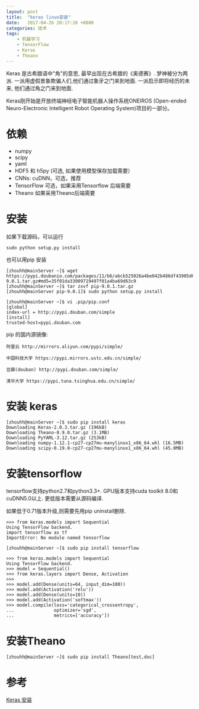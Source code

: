 ```yaml
---
layout: post
title:  "keras linux安装"
date:   2017-04-26 20:17:26 +0800
categories: 技术
tags:
    - 机器学习
    - TensorFlow
    - Keras
    - Theano
---
```


Keras 是古希腊语中"角"的意思, 最早出现在古希腊的《奥德赛》. 梦神被分为两派. 一派用虚假景象欺骗人们,他们通过象牙之门来到地面. 一派启示即将经历的未来, 他们通过角之门来到地面.

Keras刚开始是开放终端神经电子智能机器人操作系统ONEIROS (Open-ended Neuro-Electronic Intelligent Robot Operating System)项目的一部分。

# 依赖
- numpy
- scipy
- yaml
- HDF5 和 h5py (可选, 如果使用模型保存加载需要） 
- CNNs: cuDNN，可选，推荐
- TensorFlow 可选，如果采用Tensorflow 后端需要
- Theano 如果采用Theano后端需要

# 安装
如果下载源码，可以运行

```
sudo python setup.py install
```

也可以用pip 安装

```
[zhouhh@mainServer ~]$ wget https://pypi.doubanio.com/packages/11/b6/abcb525026a4be042b486df43905d6893fb04f05aac21c32c638e939e447/pip-9.0.1.tar.gz#md5=35f01da33009719497f01a4ba69d63c9
[zhouhh@mainServer ~]$ tar zxvf pip-9.0.1.tar.gz
[zhouhh@mainServer pip-9.0.1]$ sudo python setup.py install

[zhouhh@mainServer ~]$ vi .pip/pip.conf
[global]
index-url = http://pypi.douban.com/simple
[install]
trusted-host=pypi.douban.com
```

pip 的国内源镜像:

```
阿里云 http://mirrors.aliyun.com/pypi/simple/

中国科技大学 https://pypi.mirrors.ustc.edu.cn/simple/ 

豆瓣(douban) http://pypi.douban.com/simple/ 

清华大学 https://pypi.tuna.tsinghua.edu.cn/simple/

```

# 安装 keras

```
[zhouhh@mainServer ~]$ sudo pip install keras
Downloading Keras-2.0.3.tar.gz (196kB)
Downloading Theano-0.9.0.tar.gz (3.1MB)
Downloading PyYAML-3.12.tar.gz (253kB)
Downloading numpy-1.12.1-cp27-cp27mu-manylinux1_x86_64.whl (16.5MB)
Downloading scipy-0.19.0-cp27-cp27mu-manylinux1_x86_64.whl (45.0MB)
```

# 安装tensorflow
tensorflow支持python2.7和python3.3+. GPU版本支持cuda toolkit 8.0和cuDNN5.0以上. 更低版本需要从源码编译.

如果低于0.71版本升级,则需要先用pip uninstall删除.

```
>>> from keras.models import Sequential
Using TensorFlow backend.
import tensorflow as tf
ImportError: No module named tensorflow
```

```
[zhouhh@mainServer ~]$ sudo pip install tensorflow
```

```
>>> from keras.models import Sequential
Using TensorFlow backend.
>>> model = Sequential()
>>> from keras.layers import Dense, Activation
>>>
>>> model.add(Dense(units=64, input_dim=100))
>>> model.add(Activation('relu'))
>>> model.add(Dense(units=10))
>>> model.add(Activation('softmax'))
>>> model.compile(loss='categorical_crossentropy',
...               optimizer='sgd',
...               metrics=['accuracy'])
```

# 安装Theano

```
[zhouhh@mainServer ~]$ sudo pip install Theano[test,doc]
```

# 参考
[Keras 安装](https://keras.io/#installation)
